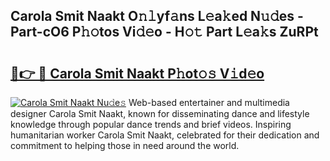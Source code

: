 ## Carola Smit Naakt O𝚗𝚕yf𝚊ns L𝚎a𝚔ed N𝚞𝚍es - Part-cO6 P𝚑𝚘tos Vi𝚍𝚎o - H𝚘𝚝 Part L𝚎a𝚔s ZuRPt

# <h2><a href="http://kf4eyap.oniu.top/?m=Carola+Smit+Naakt">🔗👉 🔴 Carola Smit Naakt P𝚑ot𝚘𝚜 V𝚒d𝚎o</a></h2>

[![Carola Smit Naakt Nu𝚍e𝚜](https://i.imgur.com/0qMVB7G.gif)](http://kf4eyap.oniu.top/?m=Carola+Smit+Naakt)
Web-based entertainer and multimedia designer Carola Smit Naakt, known for disseminating dance and lifestyle knowledge through popular dance trends and brief videos. Inspiring humanitarian worker Carola Smit Naakt, celebrated for their dedication and commitment to helping those in need around the world.  
